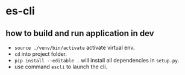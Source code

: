 # es-cli

## how to build and run application in dev
- `source ./venv/bin/activate` activate virtual env.
- `cd` into project folder.
- `pip install --editable .` will install all dependencies in `setup.py`.
- use command `escli` to launch the cli.